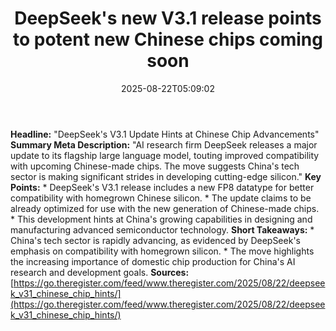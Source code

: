 ﻿---
title: "DeepSeek's new V3.1 release points to potent new Chinese chips coming soon"
date: "2025-08-22T05:09:02"
category: "Markets"
summary: ""
slug: "deepseeks new v31 release points to potent new chinese chips"
source_urls:
  - "https://go.theregister.com/feed/www.theregister.com/2025/08/22/deepseek_v31_chinese_chip_hints/"
seo:
  title: "DeepSeek's new V3.1 release points to potent new Chinese chips coming soon | Hash n Hedge"
  description: ""
  keywords: ["news", "markets", "brief"]
---
**Headline:** "DeepSeek's V3.1 Update Hints at Chinese Chip Advancements"  **Summary Meta Description:** "AI research firm DeepSeek releases a major update to its flagship large language model, touting improved compatibility with upcoming Chinese-made chips. The move suggests China's tech sector is making significant strides in developing cutting-edge silicon."  **Key Points:**  * DeepSeek's V3.1 release includes a new FP8 datatype for better compatibility with homegrown Chinese silicon. * The update claims to be already optimized for use with the new generation of Chinese-made chips. * This development hints at China's growing capabilities in designing and manufacturing advanced semiconductor technology.  **Short Takeaways:**  * China's tech sector is rapidly advancing, as evidenced by DeepSeek's emphasis on compatibility with homegrown silicon. * The move highlights the increasing importance of domestic chip production for China's AI research and development goals.  **Sources:** [https://go.theregister.com/feed/www.theregister.com/2025/08/22/deepseek_v31_chinese_chip_hints/](https://go.theregister.com/feed/www.theregister.com/2025/08/22/deepseek_v31_chinese_chip_hints/) 
